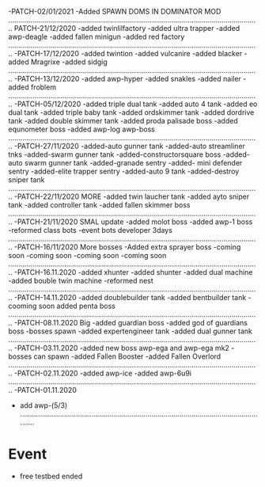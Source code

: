 
-PATCH-02/01/2021
-Added SPAWN DOMS IN DOMINATOR MOD
..............................................................................................................................
PATCH-21/12/2020
-added twinlilfactory
-added ultra trapper
-added awp-deagle
-added fallen minigun
-added red factory
..............................................................................................................................
-PATCH-17/12/2020
-added twintion
-added vulcanire
-added blacker
-added Mragrixe
-added sidgig
..............................................................................................................................
-PATCH-13/12/2020
-added awp-hyper
-added snakles
-added nailer
-added froblem
..............................................................................................................................
-PATCH-05/12/2020
-added triple dual tank
-added auto 4 tank
-added eo dual tank
-added triple baby tank
-added ordskimmer tank
-added dordrive tank
-added double skimmer tank
-added proda palisade boss
-added equnometer boss
-added awp-log awp-boss
..............................................................................................................................
-PATCH-27/11/2020
-added-auto gunner tank
-added-auto streamliner tnks
-added-swarm gunner tank
-added-constructorsquare boss
-added-auto swarm gunner tank
-added-granade sentry
-added- mini defender sentry
-added-elite trapper sentry
-added-auto 9 tank
-added-destroy sniper tank
..............................................................................................................................
-PATCH-22/11/2020 MORE
-added twin laucher tank
-added ayto sniper tank
-added controller tank
-added fallen skimmer boss
..............................................................................................................................
-PATCH-21/11/2020 SMAL update
-added molot boss
-added awp-1 boss
-reformed class bots
-event bots developer 3days
..............................................................................................................................
-PATCH-16/11/2020 More bosses
-Added extra sprayer boss
-coming soon
-coming soon
-coming soon
-coming soon
..............................................................................................................................
-PATCH-16.11.2020
-added xhunter
-added shunter
-added dual machine
-added bouble twin machine
-reformed nest
..............................................................................................................................
-PATCH-14.11.2020
-added doublebuilder tank
-added bentbuilder tank
-cooming soon added penta boss
..............................................................................................................................
-PATCH-08.11.2020 Big
-added guardian boss
-added god of guardians boss
-bosses spawn
-added expertengineer tank
-added dual gunner tank
..............................................................................................................................
-PATCH-03.11.2020
-added new boss awp-ega and awp-ega mk2
-bosses can spawn
-added Fallen Booster
-added Fallen Overlord
..............................................................................................................................
-PATCH-02.11.2020
-added awp-ice
-added awp-6u9i
..............................................................................................................................
-PATCH-01.11.2020
- add awp-(5/3)
..............................................................................................................................
# Event
- free testbed ended
